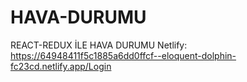 # HAVA-DURUMU
 REACT-REDUX İLE HAVA DURUMU
Netlify: https://64948411f5c1885a6dd0ffcf--eloquent-dolphin-fc23cd.netlify.app/Login
